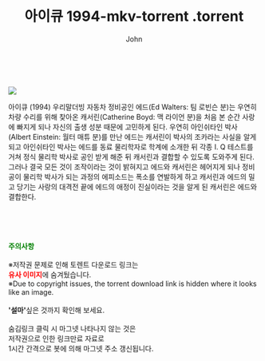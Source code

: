 ﻿---
layout: post
title:  "                   아이큐 1994-mkv-torrent                .torrent"
author: John
categories: [ 영화 ]
tags: [  ]
image: https://torrentrj57.com/uploadfile/full/3216cc0cd1eb5e54d5d58aa9fd67fbcfd4523343.jpg 
description: "                   아이큐 1994-mkv-torrent                 torrent 정보 공유"
toc: true
toc_sticky: true
---

<br>
<p><img src="https://torrentrj57.com/uploadfile/full/3216cc0cd1eb5e54d5d58aa9fd67fbcfd4523343.jpg"/></p>
 아이큐 (1994) 우리말더빙 자동차 정비공인 에드(Ed Walters: 팀 로빈슨 분)는 우연히 차량 수리를 위해 찾아온 캐서린(Catherine Boyd: 맥 라이언 분)을 처음 본 순간 사랑에 빠지게 되나 자신의 출생 성분 때문에 고민하게 된다. 우연히 아인쉬타인 박사(Albert Einstein: 월터 매튜 분)를 만난 에드는 캐서린이 박사의 조카라는 사실을 알게 되고 아인쉬타인 박사는 에드를 동료 물리학자로 학계에 소개한 뒤 각종 I. Q 테스트를 거쳐 정식 물리학 박사로 공인 받게 해준 뒤 캐서린과 결합할 수 있도록 도와주게 된다. 그러나 결국 모든 것이 조작이라는 것이 밝혀지고 에드와 캐서린은 헤어지게 되나 정비공이 물리학 박사가 되는 과정의 에피소드는 폭소를 연발하게 하고 캐서린과 에드의 밀고 당기는 사랑의 대격전 끝에 에드의 애정이 진실이라는 것을 알게 된 캐서린은 에드와 결합한다. 
    
<br><br><br>
<p data-ke-size="size16"><b><span style="color: green;">주의사항</span></b><br /><br />※저작권 문제로 인해 토렌트 다운로드 링크는<br /><b><span style="color: red;">유사 이미지</span></b>에 숨겨뒀습니다.<br />※Due to copyright issues, the torrent download link is hidden where it looks like an image.<br /><br /><b>'설마'</b>싶은 것까지 확인해 보세요.<br /><br />숨김링크 클릭 시 마그넷 나타나지 않는 것은<br />저작권으로 인한 링크만료 자료로<br />1시간 간격으로 봇에 의해 마그넷 주소 갱신됩니다.</p>
